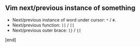 ## Vim next/previous instance of something

 * Next/previous instance of word under cursor: `*` / `#`.
 * Next/previous function: `]]` / `[[`
 * Next/previous outer brace: `]}` / `{[`

[end]